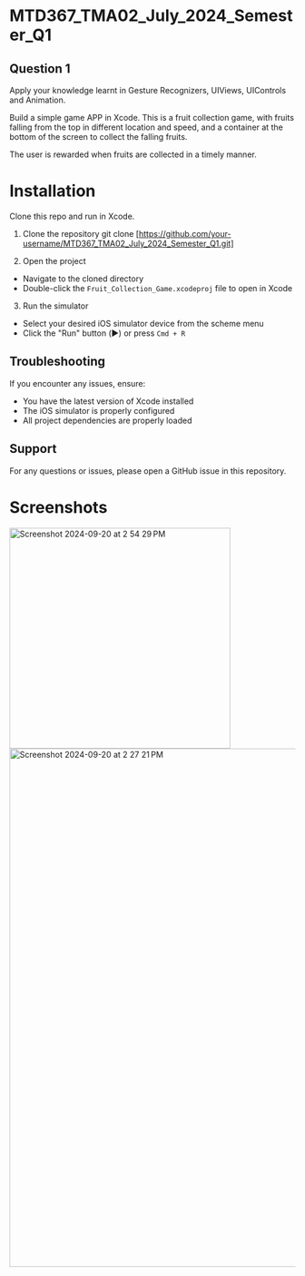 # MTD367_TMA02_July_2024_Semester_Q1

## Question 1

Apply your knowledge learnt in Gesture Recognizers, UIViews, UIControls and Animation.

Build a simple game APP in Xcode. This is a fruit collection game, with fruits falling from the top in different location and speed, and a container at the bottom of the screen to collect the falling fruits. 

The user is rewarded when fruits are collected in a timely manner.

# Installation

Clone this repo and run in Xcode.

1. Clone the repository
git clone [https://github.com/your-username/MTD367_TMA02_July_2024_Semester_Q1.git]

2. Open the project
- Navigate to the cloned directory
- Double-click the `Fruit_Collection_Game.xcodeproj` file to open in Xcode

3. Run the simulator
- Select your desired iOS simulator device from the scheme menu
- Click the "Run" button (▶️) or press `Cmd + R`

## Troubleshooting
If you encounter any issues, ensure:
- You have the latest version of Xcode installed
- The iOS simulator is properly configured
- All project dependencies are properly loaded

## Support
For any questions or issues, please open a GitHub issue in this repository.

# Screenshots

<img width="389" alt="Screenshot 2024-09-20 at 2 54 29 PM" src="https://github.com/user-attachments/assets/bfed49c0-d401-45c0-a981-ae490c1d87ae" />

<img width="914" alt="Screenshot 2024-09-20 at 2 27 21 PM" src="https://github.com/user-attachments/assets/6d023156-cae5-4478-b53a-ef2e64b99157" />
